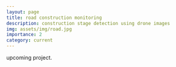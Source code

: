 ```yaml
---
layout: page
title: road construction monitoring
description: construction stage detection using drone images 
img: assets/img/road.jpg
importance: 2
category: current
---
```


upcoming project.
